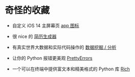 # 奇怪的收藏

- 自定义 iOS 14 主屏幕页 [app 图标](https://myicon.io/)

- 很 nice 的 [简历生成器](https://github.com/salomonelli/best-resume-ever)

- 有真实世界大数据和实际代码操作的 [数据挖掘 / 分析](https://github.com/TurboWay/bigdata_analyse)

- 让你的 Python 报错更美观 [PrettyErrors](https://github.com/onelivesleft/PrettyErrors)

- 一个可以在终端中提供富文本和精美格式的 Python 库 [Rich](https://github.com/willmcgugan/rich)
